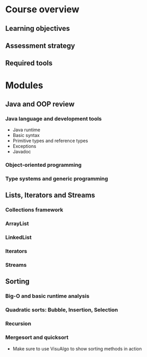 # Course overview
## Learning objectives
## Assessment strategy
## Required tools

# Modules

## Java and OOP review
### Java language and development tools
- Java runtime
- Basic syntax
- Primitive types and reference types
- Exceptions
- Javadoc
### Object-oriented programming
### Type systems and generic programming

## Lists, Iterators and Streams
### Collections framework
### ArrayList
### LinkedList
### Iterators
### Streams

## Sorting
### Big-O and basic runtime analysis
### Quadratic sorts: Bubble, Insertion, Selection
### Recursion
### Mergesort and quicksort
- Make sure to use VisuAlgo to show sorting methods in action

